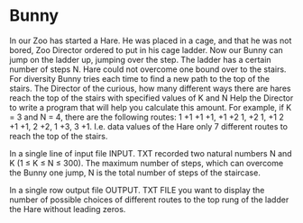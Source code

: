# Bunny

In our Zoo has started a Hare. He was placed in a cage, and that he was not bored, Zoo Director ordered to put in his cage ladder. Now our Bunny can jump on the ladder up, jumping over the step. The ladder has a certain number of steps N. Hare could not overcome one bound over to the stairs. For diversity Bunny tries each time to find a new path to the top of the stairs. The Director of the curious, how many different ways there are hares reach the top of the stairs with specified values of K and N Help the Director to write a program that will help you calculate this amount.
For example, if K = 3 and N = 4, there are the following routes: 1 +1 +1 +1, +1 +2 1, +2 1, +1 2 +1 +1, 2 +2, 1 +3, 3 +1. I.e. data values of the Hare only 7 different routes to reach the top of the stairs.

In a single line of input file INPUT. TXT recorded two natural numbers N and K (1 ≤ K ≤ N ≤ 300). The maximum number of steps, which can overcome the Bunny one jump, N is the total number of steps of the staircase.

In a single row output file OUTPUT. TXT FILE you want to display the number of possible choices of different routes to the top rung of the ladder the Hare without leading zeros.
